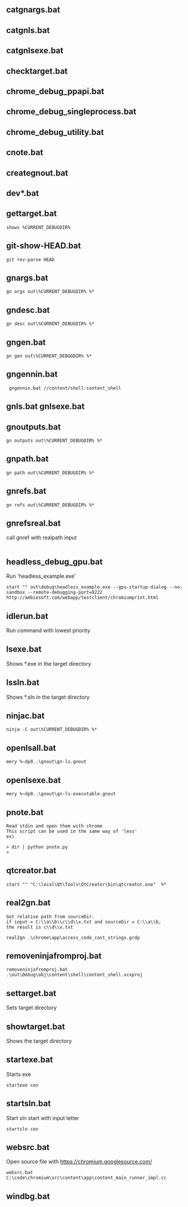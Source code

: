 ## catgnargs.bat

## catgnls.bat

## catgnlsexe.bat

## checktarget.bat

## chrome_debug_ppapi.bat

## chrome_debug_singleprocess.bat

## chrome_debug_utility.bat

## cnote.bat

## creategnout.bat

## dev\*.bat

## gettarget.bat

```
shows %CURRENT_DEBUGDIR%
```

## git-show-HEAD.bat

```
git rev-parse HEAD
```

## gnargs.bat

```
gn args out\%CURRENT_DEBUGDIR% %*
```

## gndesc.bat

```
gn desc out\%CURRENT_DEBUGDIR% %*
```

## gngen.bat

```
gn gen out\%CURRENT_DEBUGDIR% %*
```

## gngennin.bat

```
 gngennin.bat //content/shell:content_shell
```

## gnls.bat gnlsexe.bat

## gnoutputs.bat

```
gn outputs out\%CURRENT_DEBUGDIR% %*
```

## gnpath.bat

```
gn path out\%CURRENT_DEBUGDIR% %*
```

## gnrefs.bat

```
gn refs out\%CURRENT_DEBUGDIR% %*
```

## gnrefsreal.bat

call gnref with realpath input

```

```

## headless_debug_gpu.bat

Run 'headless_example.exe'

```
start "" out\debug\headless_example.exe --gpu-startup-dialog --no-sandbox --remote-debugging-port=9222 http://ambiesoft.com/webapp/testclient/chromiumprint.html
```

## idlerun.bat

Run command with lowest priority

## lsexe.bat

Shows \*.exe in the target directory

## lssln.bat

Shows \*.sln in the target directory

## ninjac.bat

```
ninja -C out\%CURRENT_DEBUGDIR% %*
```

## openlsall.bat

```
mery %~dp0..\gnout\gn-ls.gnout
```

## openlsexe.bat

```
mery %~dp0..\gnout\gn-ls-executable.gnout
```

## pnote.bat

```
Read stdin and open them with chrome
This script can be used in the same way of 'less'
ex)

> dir | python pnote.py
>
```

## qtcreator.bat

```
start "" "C:\local\Qt\Tools\QtCreator\bin\qtcreator.exe"  %*
```

## real2gn.bat

```
Get relative path from sourceDir.
if input = C:\\a\\b\\c\\d\\x.txt and sourceDir = C:\\a\\b,
the result is c\\d\\x.txt
```

```
real2gn .\chrome\app\access_code_cast_strings.grdp
```

## removeninjafromproj.bat

```
removeninjafromproj.bat .\out\Debug\obj\content\shell\content_shell.vcxproj
```

## settarget.bat

Sets target directory

## showtarget.bat

Shows the target directory

## startexe.bat

Starts exe

```
startexe con
```

## startsln.bat

Start sln start with input letter

```
startsln con
```

## websrc.bat

Open source file with https://chromium.googlesource.com/

```
websrc.bat C:\code\chromium\src\content\app\content_main_runner_impl.cc
```

## windbg.bat
